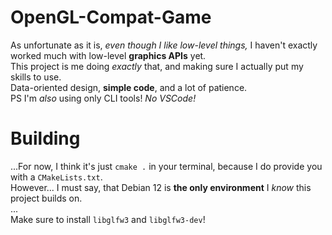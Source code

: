 # OpenGL-Compat-Game

As unfortunate as it is, *even though I like low-level things,* I haven't exactly worked much with low-level **graphics APIs** yet.  
This project is me doing *exactly* that, and making sure I actually put my skills to use.  
Data-oriented design, **simple code**, and a lot of patience.  
PS I'm *also* using only CLI tools! *No VSCode!*  

# Building

...For now, I think it's just `cmake .` in your terminal, because I do provide you with a `CMakeLists.txt`.  
However... I must say, that Debian 12 is **the only environment** I *know* this project builds on.  
...  
Make sure to install `libglfw3` and `libglfw3-dev`!
